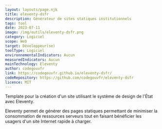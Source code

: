 ```yaml
---
layout: layouts/page.njk
title: eleventy-dsfr
description: Générateur de sites statiques institutionnels
tags: tool
date: 2023-07-11
image: /img/outils/eleventy-dsfr.png
category: Logiciel
scope: Web
target: Développeur(se)
toolType: Logiciel
environnementalIndicators: Aucun
measuredIndicators: Aucun
mainTechnology: Eleventy
author: codegouvfr
link: https://codegouvfr.github.io/eleventy-dsfr/
codeRepository: https://github.com/codegouvfr/eleventy-dsfr
licence: MIT
---
```


Template pour la création d'un site utilisant le système de design de l'État avec Eleventy.

Eleventy permet de générer des pages statiques permettant de minimiser la consommation de ressources serveurs tout en faisant bénéficier les usagers d'un site Internet rapide à charger.

